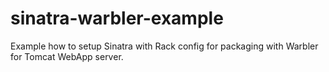 # sinatra-warbler-example
Example how to setup Sinatra with Rack config for packaging with Warbler for Tomcat WebApp server.
